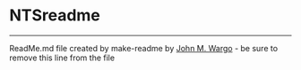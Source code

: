 NTSreadme
=========


* * *
ReadMe.md file created by make-readme by [John M. Wargo](http://www.johnwargo.com) - be sure to remove this line from the file